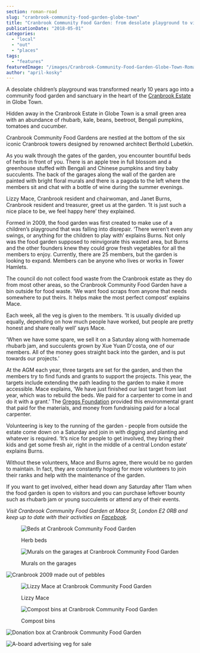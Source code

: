 ```yaml
---
section: roman-road
slug: "cranbrook-community-food-garden-globe-town"
title: "Cranbrook Community Food Garden: from desolate playground to vibrant community hub"
publicationDate: "2018-05-01"
categories: 
  - "local"
  - "out"
  - "places"
tags: 
  - "features"
featuredImage: "/images/Cranbrook-Community-Food-Garden-Globe-Town-Roman-Road-04.jpg"
author: "april-kosky"
---
```


A desolate children’s playground was transformed nearly 10 years ago into a community food garden and sanctuary in the heart of the [Cranbrook Estate](https://romanroadlondon.com/cranbrook-estate-history/) in Globe Town.

Hidden away in the Cranbrook Estate in Globe Town is a small green area with an abundance of rhubarb, kale, beans, beetroot, Bengali pumpkins, tomatoes and cucumber.

Cranbrook Community Food Gardens are nestled at the bottom of the six iconic Cranbrook towers designed by renowned architect Berthold Lubetkin.

As you walk through the gates of the garden, you encounter bountiful beds of herbs in front of you. There is an apple tree in full blossom and a greenhouse stuffed with Bengali and Chinese pumpkins and tiny baby succulents. The back of the garages along the wall of the garden are painted with bright floral murals and there is a pagoda to the left where the members sit and chat with a bottle of wine during the summer evenings.

Lizzy Mace, Cranbrook resident and chairwoman, and Janet Burns, Cranbrook resident and treasurer, greet us at the garden. ‘It is just such a nice place to be, we feel happy here’ they explained.

Formed in 2009, the food garden was first created to make use of a children’s playground that was falling into disrepair. ‘There weren’t even any swings, or anything for the children to play with’ explains Burns. Not only was the food garden supposed to reinvigorate this wasted area, but Burns and the other founders knew they could grow fresh vegetables for all the members to enjoy. Currently, there are 25 members, but the garden is looking to expand. Members can be anyone who lives or works in Tower Hamlets.

The council do not collect food waste from the Cranbrook estate as they do from most other areas, so the Cranbrook Community Food Garden have a bin outside for food waste. ‘We want food scraps from anyone that needs somewhere to put theirs. It helps make the most perfect compost’ explains Mace.

Each week, all the veg is given to the members. ‘It is usually divided up equally, depending on how much people have worked, but people are pretty honest and share really well’ says Mace.

‘When we have some spare, we sell it on a Saturday along with homemade rhubarb jam, and succulents grown by Xue Yuan D'costa, one of our members. All of the money goes straight back into the garden, and is put towards our projects.’

At the AGM each year, three targets are set for the garden, and then the members try to find funds and grants to support the projects. This year, the targets include extending the path leading to the garden to make it more accessible. Mace explains, ‘We have just finished our last target from last year, which was to rebuild the beds. We paid for a carpenter to come in and do it with a grant.’ The [Greggs Foundation](https://www.greggsfoundation.org.uk/environmental-grant) provided this environmental grant that paid for the materials, and money from fundraising paid for a local carpenter.

Volunteering is key to the running of the garden - people from outside the estate come down on a Saturday and join in with digging and planting and whatever is required. ‘It’s nice for people to get involved, they bring their kids and get some fresh air, right in the middle of a central London estate’ explains Burns.

Without these volunteers, Mace and Burns agree, there would be no garden to maintain. In fact, they are constantly hoping for more volunteers to join their ranks and help with the maintenance of the garden.

If you want to get involved, either head down any Saturday after 11am when the food garden is open to visitors and you can purchase leftover bounty such as rhubarb jam or young succulents or attend any of their events.

_Visit Cranbrook Community Food Garden at Mace St, London E2 0RB and keep up to date with their activities on [Facebook](https://www.facebook.com/CranbrookCommunityFoodGarden/)._

<figure>

![Beds at Cranbrook Community Food Garden](/images/Cranbrook-Community-Food-Garden-Globe-Town-Roman-Road-11-1024x683.jpg)

<figcaption>

Herb beds

</figcaption>

</figure>

<figure>

![Murals on the garages at Cranbrook Community Food Garden ](/images/Cranbrook-Community-Food-Garden-Globe-Town-Roman-Road-03-1024x683.jpg)

<figcaption>

Murals on the garages

</figcaption>

</figure>

![Cranbrook 2009 made out of pebbles](/images/Cranbrook-Community-Food-Garden-Globe-Town-Roman-Road-01-1024x683.jpg)

<figure>

![Lizzy Mace at Cranbrook Community Food Garden](/images/Cranbrook-Community-Food-Garden-Globe-Town-Roman-Road-16-1024x683.jpg)

<figcaption>

Lizzy Mace

</figcaption>

</figure>

<figure>

![Compost bins at Cranbrook Community Food Garden](/images/Cranbrook-Community-Food-Garden-Globe-Town-Roman-Road-05-1024x683.jpg)

<figcaption>

Compost bins

</figcaption>

</figure>

![Donation box at Cranbrook Community Food Garden](/images/Cranbrook-Community-Food-Garden-Globe-Town-Roman-Road-17-683x1024.jpg)

![A-board advertising veg for sale ](/images/Cranbrook-Community-Food-Garden-Globe-Town-Roman-Road-09-683x1024.jpg)
